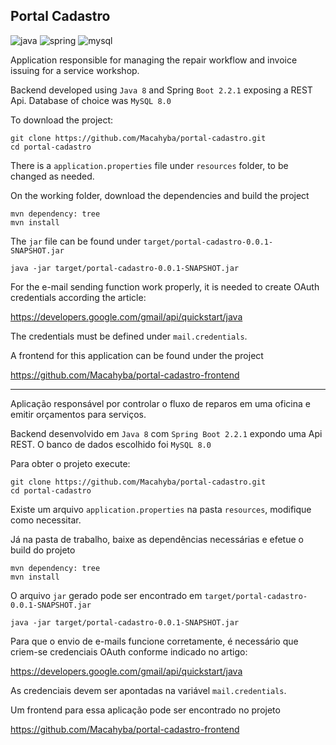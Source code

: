 ## Portal Cadastro

![java](https://img.shields.io/badge/java-8-blue)
![spring](https://img.shields.io/badge/spring%20boot-2.2.1-blue)
![mysql](https://img.shields.io/badge/mysql-8-blue)


Application responsible for managing the repair workflow and invoice issuing for a service workshop.  

Backend developed using `Java 8` and Spring `Boot 2.2.1` exposing a REST Api. Database of choice was `MySQL 8.0`

To download the project:

```
git clone https://github.com/Macahyba/portal-cadastro.git
cd portal-cadastro
```

There is a `application.properties` file under `resources` folder, to be changed as needed.

On the working folder, download the dependencies and build the project

```
mvn dependency: tree
mvn install
```

The `jar` file can be found under `target/portal-cadastro-0.0.1-SNAPSHOT.jar`

```
java -jar target/portal-cadastro-0.0.1-SNAPSHOT.jar
```

For the e-mail sending function work properly, it is needed to create OAuth credentials according the article:

https://developers.google.com/gmail/api/quickstart/java

The credentials must be defined under `mail.credentials`.

A frontend for this application can be found under the project

https://github.com/Macahyba/portal-cadastro-frontend

-----------------------------------------------------------------------------

Aplicação responsável por controlar o fluxo de reparos em uma oficina e emitir orçamentos para serviços.

Backend desenvolvido em `Java 8` com `Spring Boot 2.2.1` expondo uma Api REST. O banco de dados escolhido foi `MySQL 8.0`

Para obter o projeto execute:

```
git clone https://github.com/Macahyba/portal-cadastro.git
cd portal-cadastro
```

Existe um arquivo `application.properties` na pasta `resources`, modifique como necessitar. 


Já na pasta de trabalho, baixe as dependências necessárias e efetue o build do projeto

```
mvn dependency: tree
mvn install
```

O arquivo `jar` gerado pode ser encontrado em `target/portal-cadastro-0.0.1-SNAPSHOT.jar`

```
java -jar target/portal-cadastro-0.0.1-SNAPSHOT.jar
```

Para que o envio de e-mails funcione corretamente, é necessário que criem-se credenciais OAuth conforme indicado no artigo:

https://developers.google.com/gmail/api/quickstart/java

As credenciais devem ser apontadas na variável `mail.credentials`.

Um frontend para essa aplicação pode ser encontrado no projeto

https://github.com/Macahyba/portal-cadastro-frontend

